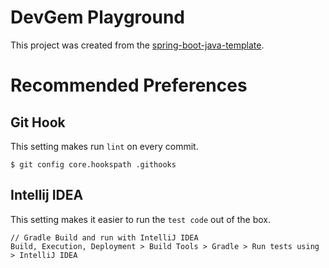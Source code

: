 # DevGem Playground

This project was created from the [spring-boot-java-template](https://github.com/team-dodn/spring-boot-java-template).

# Recommended Preferences

## Git Hook
This setting makes run `lint` on every commit.

```
$ git config core.hookspath .githooks
```

## Intellij IDEA
This setting makes it easier to run the `test code` out of the box.

```
// Gradle Build and run with IntelliJ IDEA
Build, Execution, Deployment > Build Tools > Gradle > Run tests using > IntelliJ IDEA	
```
